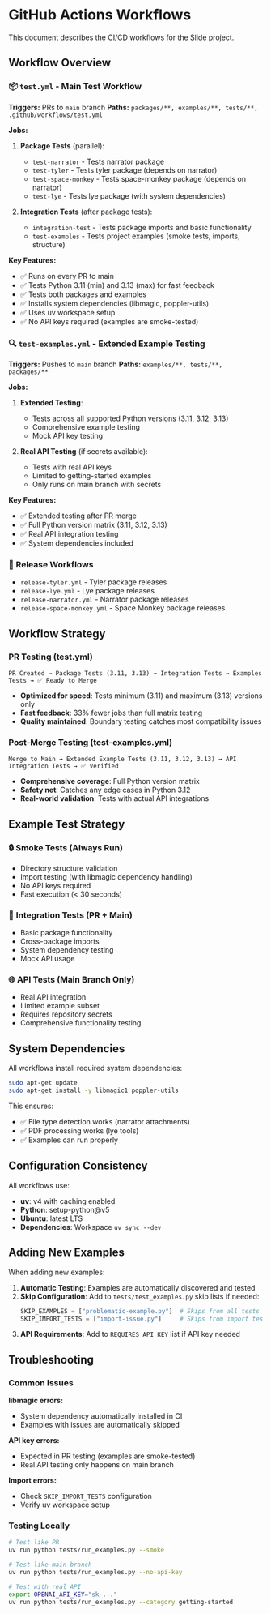 # GitHub Actions Workflows

This document describes the CI/CD workflows for the Slide project.

## Workflow Overview

### 📦 `test.yml` - Main Test Workflow
**Triggers:** PRs to `main` branch
**Paths:** `packages/**, examples/**, tests/**, .github/workflows/test.yml`

**Jobs:**
1. **Package Tests** (parallel):
   - `test-narrator` - Tests narrator package
   - `test-tyler` - Tests tyler package (depends on narrator)
   - `test-space-monkey` - Tests space-monkey package (depends on narrator)
   - `test-lye` - Tests lye package (with system dependencies)

2. **Integration Tests** (after package tests):
   - `integration-test` - Tests package imports and basic functionality
   - `test-examples` - Tests project examples (smoke tests, imports, structure)

**Key Features:**
- ✅ Runs on every PR to main
- ✅ Tests Python 3.11 (min) and 3.13 (max) for fast feedback
- ✅ Tests both packages and examples
- ✅ Installs system dependencies (libmagic, poppler-utils)
- ✅ Uses uv workspace setup
- ✅ No API keys required (examples are smoke-tested)

### 🔍 `test-examples.yml` - Extended Example Testing
**Triggers:** Pushes to `main` branch
**Paths:** `examples/**, tests/**, packages/**`

**Jobs:**
1. **Extended Testing**:
   - Tests across all supported Python versions (3.11, 3.12, 3.13)
   - Comprehensive example testing
   - Mock API key testing

2. **Real API Testing** (if secrets available):
   - Tests with real API keys
   - Limited to getting-started examples
   - Only runs on main branch with secrets

**Key Features:**
- ✅ Extended testing after PR merge
- ✅ Full Python version matrix (3.11, 3.12, 3.13)
- ✅ Real API integration testing
- ✅ System dependencies included

### 🚀 Release Workflows
- `release-tyler.yml` - Tyler package releases
- `release-lye.yml` - Lye package releases  
- `release-narrator.yml` - Narrator package releases
- `release-space-monkey.yml` - Space Monkey package releases

## Workflow Strategy

### PR Testing (test.yml)
```
PR Created → Package Tests (3.11, 3.13) → Integration Tests → Examples Tests → ✅ Ready to Merge
```
- **Optimized for speed**: Tests minimum (3.11) and maximum (3.13) versions only
- **Fast feedback**: 33% fewer jobs than full matrix testing
- **Quality maintained**: Boundary testing catches most compatibility issues

### Post-Merge Testing (test-examples.yml)
```
Merge to Main → Extended Example Tests (3.11, 3.12, 3.13) → API Integration Tests → ✅ Verified
```
- **Comprehensive coverage**: Full Python version matrix
- **Safety net**: Catches any edge cases in Python 3.12
- **Real-world validation**: Tests with actual API integrations

## Example Test Strategy

### 🔒 **Smoke Tests** (Always Run)
- Directory structure validation
- Import testing (with libmagic dependency handling)
- No API keys required
- Fast execution (< 30 seconds)

### 🧪 **Integration Tests** (PR + Main)
- Basic package functionality
- Cross-package imports
- System dependency testing
- Mock API usage

### 🌐 **API Tests** (Main Branch Only)
- Real API integration
- Limited example subset
- Requires repository secrets
- Comprehensive functionality testing

## System Dependencies

All workflows install required system dependencies:
```bash
sudo apt-get update
sudo apt-get install -y libmagic1 poppler-utils
```

This ensures:
- ✅ File type detection works (narrator attachments)
- ✅ PDF processing works (lye tools)
- ✅ Examples can run properly

## Configuration Consistency

All workflows use:
- **uv**: v4 with caching enabled
- **Python**: setup-python@v5
- **Ubuntu**: latest LTS
- **Dependencies**: Workspace `uv sync --dev`

## Adding New Examples

When adding new examples:

1. **Automatic Testing**: Examples are automatically discovered and tested
2. **Skip Configuration**: Add to `tests/test_examples.py` skip lists if needed:
   ```python
   SKIP_EXAMPLES = ["problematic-example.py"]  # Skips from all tests
   SKIP_IMPORT_TESTS = ["import-issue.py"]     # Skips from import tests only
   ```
3. **API Requirements**: Add to `REQUIRES_API_KEY` list if API key needed

## Troubleshooting

### Common Issues

**libmagic errors:**
- System dependency automatically installed in CI
- Examples with issues are automatically skipped

**API key errors:**
- Expected in PR testing (examples are smoke-tested)
- Real API testing only happens on main branch

**Import errors:**
- Check `SKIP_IMPORT_TESTS` configuration
- Verify uv workspace setup

### Testing Locally

```bash
# Test like PR
uv run python tests/run_examples.py --smoke

# Test like main branch
uv run python tests/run_examples.py --no-api-key

# Test with real API
export OPENAI_API_KEY="sk-..."
uv run python tests/run_examples.py --category getting-started
```